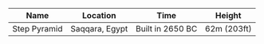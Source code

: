 |Name|Location|Time|Height|
|---|---|---|---|
Step Pyramid | Saqqara, Egypt | Built in 2650 BC | 62m (203ft)
